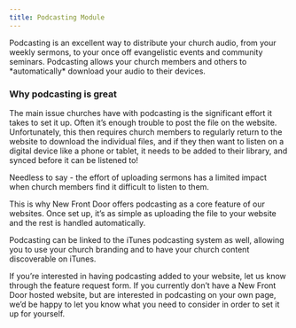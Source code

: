 ```yaml
---
title: Podcasting Module
---
```


Podcasting is an excellent way to distribute your church audio, from
your weekly sermons, to your once off evangelistic events and community
seminars. Podcasting allows your church members and others to
\*automatically\* download your audio to their devices.

### Why podcasting is great

The main issue churches have with podcasting is the significant effort
it takes to set it up. Often it’s enough trouble to post the file on the
website. Unfortunately, this then requires church members to regularly
return to the website to download the individual files, and if they then
want to listen on a digital device like a phone or tablet, it needs to
be added to their library, and synced before it can be listened to!

Needless to say - the effort of uploading sermons has a limited impact
when church members find it difficult to listen to them.

This is why New Front Door offers podcasting as a core feature of our
websites. Once set up, it’s as simple as uploading the file to your
website and the rest is handled automatically.

Podcasting can be linked to the iTunes podcasting system as well,
allowing you to use your church branding and to have your church content
discoverable on iTunes.

If you’re interested in having podcasting added to your website, let us
know through the feature request form. If you currently don’t have a
New Front Door hosted website, but are interested in podcasting on your
own page, we’d be happy to let you know what you need to consider in
order to set it up for yourself.
